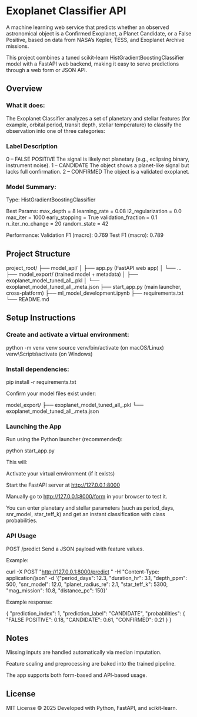 # Exoplanet Classifier API

A machine learning web service that predicts whether an observed astronomical object is a Confirmed Exoplanet, a Planet Candidate, or a False Positive, based on data from NASA’s Kepler, TESS, and Exoplanet Archive missions.

This project combines a tuned scikit-learn HistGradientBoostingClassifier model with a FastAPI web backend, making it easy to serve predictions through a web form or JSON API.

## Overview

### What it does:
The Exoplanet Classifier analyzes a set of planetary and stellar features (for example, orbital period, transit depth, stellar temperature) to classify the observation into one of three categories:

### Label Description
0 – FALSE POSITIVE	The signal is likely not planetary (e.g., eclipsing binary, instrument noise).
1 – CANDIDATE	The object shows a planet-like signal but lacks full confirmation.
2 – CONFIRMED	The object is a validated exoplanet.

### Model Summary:

Type: HistGradientBoostingClassifier

Best Params:
max_depth = 8
learning_rate = 0.08
l2_regularization = 0.0
max_iter = 1000
early_stopping = True
validation_fraction = 0.1
n_iter_no_change = 20
random_state = 42

Performance:
Validation F1 (macro): 0.769
Test F1 (macro): 0.789

## Project Structure

project_root/
├── model_api/
│ ├── app.py (FastAPI web app)
│ └── ...
├── model_export/ (trained model + metadata)
│ ├── exoplanet_model_tuned_all_<timestamp>.pkl
│ └── exoplanet_model_tuned_all_<timestamp>.meta.json
├── start_app.py (main launcher, cross-platform)
├── ml_model_development.ipynb
├── requirements.txt
└── README.md

## Setup Instructions

### Create and activate a virtual environment:

python -m venv venv
source venv/bin/activate (on macOS/Linux)
venv\Scripts\activate (on Windows)

### Install dependencies:

pip install -r requirements.txt

Confirm your model files exist under:

model_export/
├── exoplanet_model_tuned_all_<timestamp>.pkl
└── exoplanet_model_tuned_all_<timestamp>.meta.json

### Launching the App

Run using the Python launcher (recommended):

python start_app.py

This will:

Activate your virtual environment (if it exists)

Start the FastAPI server at http://127.0.0.1:8000

Manually go to http://127.0.0.1:8000/form in your browser to test it.

You can enter planetary and stellar parameters (such as period_days, snr_model, star_teff_k) and get an instant classification with class probabilities.

### API Usage

POST /predict
Send a JSON payload with feature values.

Example:

curl -X POST "http://127.0.0.1:8000/predict
"
-H "Content-Type: application/json"
-d '{"period_days": 12.3, "duration_hr": 3.1, "depth_ppm": 500,
"snr_model": 12.0, "planet_radius_re": 2.1, "star_teff_k": 5300,
"mag_mission": 10.8, "distance_pc": 150}'

Example response:

{
"prediction_index": 1,
"prediction_label": "CANDIDATE",
"probabilities": {
"FALSE POSITIVE": 0.18,
"CANDIDATE": 0.61,
"CONFIRMED": 0.21
}
}

## Notes

Missing inputs are handled automatically via median imputation.

Feature scaling and preprocessing are baked into the trained pipeline.

The app supports both form-based and API-based usage.

## License

MIT License © 2025
Developed with Python, FastAPI, and scikit-learn.